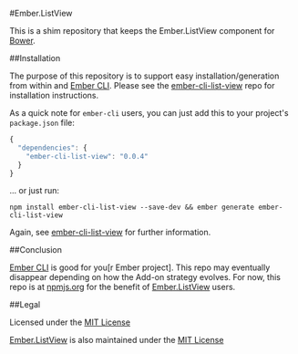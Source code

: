 #Ember.ListView

This is a shim repository that keeps the Ember.ListView component for [Bower](http://bower.io).

##Installation

The purpose of this repository is to support easy installation/generation from within and [Ember CLI](http://www.ember-cli.com). Please see the [ember-cli-list-view](https://github.com/mysterlune/ember-cli-list-view) repo for installation instructions.

As a quick note for `ember-cli` users, you can just add this to your project's `package.json` file:

```js
{
  "dependencies": {
    "ember-cli-list-view": "0.0.4"
  }
}
```

... or just run:

````
npm install ember-cli-list-view --save-dev && ember generate ember-cli-list-view
````

Again, see [ember-cli-list-view](https://github.com/mysterlune/ember-cli-list-view) for further information.

##Conclusion

[Ember CLI](http://www.ember-cli.com) is good for you[r Ember project]. This repo may eventually disappear depending on how the Add-on strategy evolves. For now, this repo is at [npmjs.org](https://www.npmjs.org/package/ember-cli-list-view) for the benefit of [Ember.ListView](https://github.com/emberjs/list-view) users.

##Legal

Licensed under the [MIT License](http://www.opensource.org/licenses/mit-license.php)

[Ember.ListView](https://github.com/emberjs/list-view) is also maintained under the [MIT License](https://github.com/emberjs/list-view/blob/master/LICENSE)